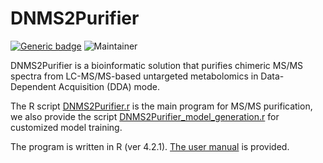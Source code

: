 # DNMS2Purifier
[![Generic badge](https://img.shields.io/badge/DNMS2Purifier-ver_1.0-<COLOR>.svg)](https://github.com/HuanLab/DNMS2Purifier)
![Maintainer](https://img.shields.io/badge/maintainer-Tingting_Zhao,_Tao_Huan-blue)

DNMS2Purifier is a bioinformatic solution that purifies chimeric MS/MS spectra from LC-MS/MS-based untargeted metabolomics in Data-Dependent Acquisition (DDA) mode.

The R script [DNMS2Purifier.r](https://github.com/HuanLab/DNMS2Purifier/blob/main/DNMS2Purifier.R) is the main program for MS/MS purification, we also provide the script [DNMS2Purifier_model_generation.r](https://github.com/HuanLab/DNMS2Purifier/blob/main/DNMS2Purifier_model_generation.R) for customized model training.

The program is written in R (ver 4.2.1). [The user manual](https://github.com/TingtingZhao81/DNMS2Purifier-1/blob/main/DNMS2Purifier_user_manual.docx) is provided.
